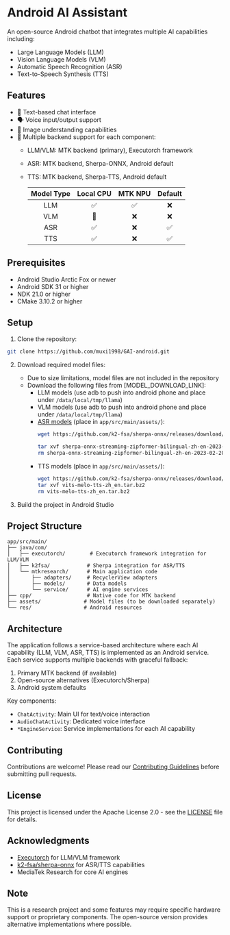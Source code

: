 # Android AI Assistant

An open-source Android chatbot that integrates multiple AI capabilities including:
- Large Language Models (LLM)
- Vision Language Models (VLM) 
- Automatic Speech Recognition (ASR)
- Text-to-Speech Synthesis (TTS)

## Features

- 💬 Text-based chat interface
- 🗣️ Voice input/output support
- 📸 Image understanding capabilities
- 🔄 Multiple backend support for each component:
  - LLM/VLM: MTK backend (primary), Executorch framework
  - ASR: MTK backend, Sherpa-ONNX, Android default
  - TTS: MTK backend, Sherpa-TTS, Android default

    | Model Type | Local CPU | MTK NPU | Default |
    |:---------:|:---------:|:-------:|:--------:|
    | LLM       |     ✅     |    ✅    |    ❌    |
    | VLM       |     🚧     |    ❌    |    ❌    |
    | ASR       |     ✅     |    ❌    |    ✅    |
    | TTS       |     ✅     |    ❌    |    ✅    |


## Prerequisites

- Android Studio Arctic Fox or newer
- Android SDK 31 or higher
- NDK 21.0 or higher
- CMake 3.10.2 or higher

## Setup

1. Clone the repository:

```bash
git clone https://github.com/muxi1998/GAI-android.git
```

2. Download required model files:
   - Due to size limitations, model files are not included in the repository
   - Download the following files from [MODEL_DOWNLOAD_LINK]:
     - LLM models (use adb to push into android phone and place under `/data/local/tmp/llama`)
     - VLM models (use adb to push into android phone and place under `/data/local/tmp/llama`)
     - [ASR models](https://huggingface.co/csukuangfj/sherpa-onnx-whisper-tiny/tree/main/test_wavs) (place in `app/src/main/assets/`):
       ```bash
       wget https://github.com/k2-fsa/sherpa-onnx/releases/download/asr-models/sherpa-onnx-streaming-zipformer-bilingual-zh-en-2023-02-20.tar.bz2
       
       tar xvf sherpa-onnx-streaming-zipformer-bilingual-zh-en-2023-02-20.tar.bz2
       rm sherpa-onnx-streaming-zipformer-bilingual-zh-en-2023-02-20.tar.bz2
       ```
     - TTS models (place in `app/src/main/assets/`):
        ```bash
        wget https://github.com/k2-fsa/sherpa-onnx/releases/download/tts-models/vits-melo-tts-zh_en.tar.bz2
        tar xvf vits-melo-tts-zh_en.tar.bz2
        rm vits-melo-tts-zh_en.tar.bz2
        ```

3. Build the project in Android Studio

## Project Structure

```
app/src/main/
├── java/com/
│   ├── executorch/        # Executorch framework integration for LLM/VLM
│   ├── k2fsa/            # Sherpa integration for ASR/TTS
│   └── mtkresearch/      # Main application code
│       ├── adapters/     # RecyclerView adapters
│       ├── models/       # Data models
│       └── service/      # AI engine services
├── cpp/                  # Native code for MTK backend
├── assets/              # Model files (to be downloaded separately)
└── res/                 # Android resources
```

## Architecture

The application follows a service-based architecture where each AI capability (LLM, VLM, ASR, TTS) is implemented as an Android service. Each service supports multiple backends with graceful fallback:

1. Primary MTK backend (if available)
2. Open-source alternatives (Executorch/Sherpa)
3. Android system defaults

Key components:
- `ChatActivity`: Main UI for text/voice interaction
- `AudioChatActivity`: Dedicated voice interface
- `*EngineService`: Service implementations for each AI capability

## Contributing

Contributions are welcome! Please read our [Contributing Guidelines](CONTRIBUTING.md) before submitting pull requests.

## License

This project is licensed under the Apache License 2.0 - see the [LICENSE](LICENSE) file for details.

## Acknowledgments

- [Executorch](https://github.com/pytorch/executorch) for LLM/VLM framework
- [k2-fsa/sherpa-onnx](https://github.com/k2-fsa/sherpa-onnx) for ASR/TTS capabilities
- MediaTek Research for core AI engines

## Note

This is a research project and some features may require specific hardware support or proprietary components. The open-source version provides alternative implementations where possible.